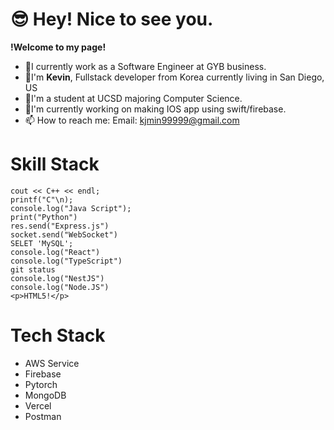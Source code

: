 # 😎 Hey! Nice to see you.
**!Welcome to my page!** 
- 👯I currently work as a Software Engineer at GYB business.
- 🤔I'm <strong>Kevin</strong>, Fullstack developer from Korea currently living in San Diego, US
- 🔭I'm a student at UCSD majoring Computer Science.
- 💬I'm currently working on making IOS app using swift/firebase.
- 📫 How to reach me: Email: kjmin99999@gmail.com 

# Skill Stack
```
cout << C++ << endl;
printf("C"\n);
console.log("Java Script");
print("Python")
res.send("Express.js")
socket.send("WebSocket")
SELET 'MySQL';
console.log("React")
console.log("TypeScript")
git status
console.log("NestJS")
console.log("Node.JS")
<p>HTML5!</p>
```
# Tech Stack
- AWS Service
- Firebase
- Pytorch
- MongoDB
- Vercel
- Postman
            

